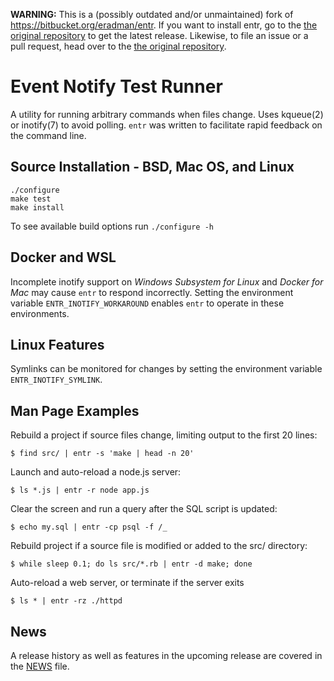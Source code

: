 **WARNING:** This is a (possibly outdated and/or unmaintained) fork of https://bitbucket.org/eradman/entr. If you want to install entr, go to the [the original repository](https://bitbucket.org/eradman/entr) to get the latest release. Likewise, to file an issue or a pull request, head over to the [the original repository](https://bitbucket.org/eradman/entr).

Event Notify Test Runner
========================

A utility for running arbitrary commands when files change. Uses kqueue(2) or
inotify(7) to avoid polling.  `entr` was written to facilitate rapid feedback
on the command line.

Source Installation - BSD, Mac OS, and Linux
--------------------------------------------

    ./configure
    make test
    make install

To see available build options run `./configure -h`

Docker and WSL
--------------

Incomplete inotify support on _Windows Subsystem for Linux_ and _Docker for Mac_
may cause `entr` to respond incorrectly. Setting the environment variable
`ENTR_INOTIFY_WORKAROUND` enables `entr` to operate in these environments.

Linux Features
--------------

Symlinks can be monitored for changes by setting the environment variable
`ENTR_INOTIFY_SYMLINK`.

Man Page Examples
-----------------

Rebuild a project if source files change, limiting output to the first 20 lines:

    $ find src/ | entr -s 'make | head -n 20'

Launch and auto-reload a node.js server:

    $ ls *.js | entr -r node app.js

Clear the screen and run a query after the SQL script is updated:

    $ echo my.sql | entr -cp psql -f /_

Rebuild project if a source file is modified or added to the src/ directory:

    $ while sleep 0.1; do ls src/*.rb | entr -d make; done

Auto-reload a web server, or terminate if the server exits

    $ ls * | entr -rz ./httpd

News
----

A release history as well as features in the upcoming release are covered in the
[NEWS](NEWS) file.

